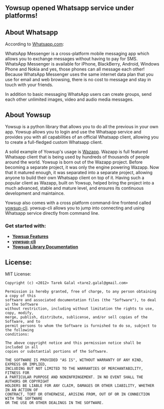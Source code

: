 ## Yowsup opened Whatsapp service under platforms!

## About Whatsapp
According to [Whatsapp.com](http:/www.whatsapp.com):

WhatsApp Messenger is a cross-platform mobile messaging app which allows you to exchange messages without having to pay for SMS. WhatsApp Messenger is available for iPhone, BlackBerry, Android, Windows Phone and Nokia and yes, those phones can all message each other! Because WhatsApp Messenger uses the same internet data plan that you use for email and web browsing, there is no cost to message and stay in touch with your friends.

In addition to basic messaging WhatsApp users can create groups, send each other unlimited images, video and audio media messages.

## About Yowsup
Yowsup is a python library that allows you to do all the previous in your own app. Yowsup allows you to login and use the Whatsapp service and provides you with all capabilities of an official Whatsapp client, allowing you to create a full-fledged custom Whatsapp client.

A solid example of Yowsup's usage is [Wazapp](https://github.com/tgalal/wazapp).  Wazapp is full featured Whatsapp client that is being used by hundreds of thousands of people around the world. Yowsup is born out of the Wazapp project. Before becoming a separate project, it was only the engine powering Wazapp. Now that it matured enough, it was separated into a separate project, allowing anyone to build their own Whatsapp client on top of it. Having such a popular client as Wazapp, built on Yowsup, helped bring the project into a much advanced, stable and mature level, and ensures its continuous development and maintaince.

Yowsup also comes with a cross platform command-line frontend called [yowsup-cli](https://github.com/tgalal/yowsup/wiki/yowsup-cli). yowsup-cli allows you to jump into connecting and using Whatsapp service directly from command line.

### Get started with:
 * **[Yowsup Features](https://github.com/tgalal/yowsup/wiki/About-and-Features)**
 * **[yowsup-cli](https://github.com/tgalal/yowsup/wiki/yowsup-cli)**
 * **[Yowsup Library Documentation](https://github.com/tgalal/yowsup/wiki/Yowsup-Library-Documentation)**

## License:
MIT License:

	Copyright (c) <2012> Tarek Galal <tare2.galal@gmail.com>

	Permission is hereby granted, free of charge, to any person obtaining a copy of this
	software and associated documentation files (the "Software"), to deal in the Software
	without restriction, including without limitation the rights to use, copy, modify,
	merge, publish, distribute, sublicense, and/or sell copies of the Software, and to
	permit persons to whom the Software is furnished to do so, subject to the following
	conditions:

	The above copyright notice and this permission notice shall be included in all
	copies or substantial portions of the Software.

	THE SOFTWARE IS PROVIDED "AS IS", WITHOUT WARRANTY OF ANY KIND, EXPRESS OR IMPLIED,
	INCLUDING BUT NOT LIMITED TO THE WARRANTIES OF MERCHANTABILITY, FITNESS FOR
	A PARTICULAR PURPOSE AND NONINFRINGEMENT. IN NO EVENT SHALL THE AUTHORS OR COPYRIGHT
	HOLDERS BE LIABLE FOR ANY CLAIM, DAMAGES OR OTHER LIABILITY, WHETHER IN AN ACTION OF
	CONTRACT, TORT OR OTHERWISE, ARISING FROM, OUT OF OR IN CONNECTION WITH THE SOFTWARE
	OR THE USE OR OTHER DEALINGS IN THE SOFTWARE.